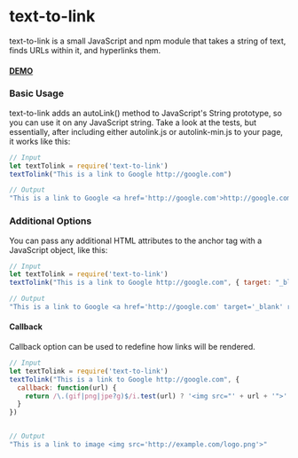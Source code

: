 # text-to-link

text-to-link is a small JavaScript and npm module that takes a string of text, finds URLs within it, and hyperlinks them.

#### [DEMO](https://webdeveloper.pro/demo/text-to-link/demo/demo.html)

### Basic Usage

text-to-link adds an autoLink() method to JavaScript's String prototype,
so you can use it on any JavaScript string. Take a look at the tests,
but essentially, after including either autolink.js or autolink-min.js
to your page, it works like this:

```javascript
// Input
let textTolink = require('text-to-link')
textTolink("This is a link to Google http://google.com")

// Output
"This is a link to Google <a href='http://google.com'>http://google.com</a>"
```

### Additional Options

You can pass any additional HTML attributes to the anchor tag with a JavaScript object, like this:

```javascript
// Input
let textTolink = require('text-to-link')
textTolink("This is a link to Google http://google.com", { target: "_blank", rel: "nofollow", id: "1" })

// Output
"This is a link to Google <a href='http://google.com' target='_blank' rel='nofollow' id='1'>http://google.com</a>"
```

#### Callback

Callback option can be used to redefine how links will be rendered.

```javascript
// Input
let textTolink = require('text-to-link')
textTolink("This is a link to Google http://google.com", {
  callback: function(url) {
    return /\.(gif|png|jpe?g)$/i.test(url) ? '<img src="' + url + '">' : null;
  }
})


// Output
"This is a link to image <img src='http://example.com/logo.png'>"
```
